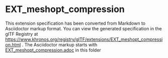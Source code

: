 <!--
Copyright 2022 The Khronos Group Inc.
SPDX-License-Identifier: LicenseRef-KhronosSpecCopyright
-->

# EXT_meshopt_compression

This extension specification has been converted from Markdown to Asciidoctor markup format.
You can view the generated specification in the glTF Registry at
https://www.khronos.org/registry/glTF/extensions/EXT_meshopt_compression.html .
The Asciidoctor markup starts with [EXT_meshopt_compression.adoc](EXT_meshopt_compression.adoc) in this folder

